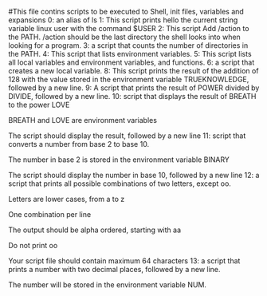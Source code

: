 #This file contins scripts to be executed to Shell, init files, variables and expansions
0: an alias of ls
1: This script prints hello the current string variable linux user with the command $USER
2: This script Add /action to the PATH. /action should be the last directory the shell looks into when looking for a program.
3: a script that counts the number of directories in the PATH.
4: This script that lists environment variables.
5: This script lists all local variables and environment variables, and functions.
6: a script that creates a new local variable.
8: This script prints the result of the addition of 128 with the value stored in the environment variable TRUEKNOWLEDGE, followed by a new line.
9: A script that prints the result of POWER divided by DIVIDE, followed by a new line.
10: script that displays the result of BREATH to the power LOVE



BREATH and LOVE are environment variables

The script should display the result, followed by a new line
11:  script that converts a number from base 2 to base 10.



The number in base 2 is stored in the environment variable BINARY

The script should display the number in base 10, followed by a new line
12:  a script that prints all possible combinations of two letters, except oo.



Letters are lower cases, from a to z

One combination per line

The output should be alpha ordered, starting with aa

Do not print oo

Your script file should contain maximum 64 characters
13: a script that prints a number with two decimal places, followed by a new line.



The number will be stored in the environment variable NUM.
